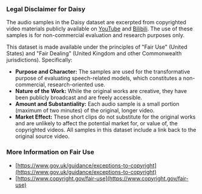 ### Legal Disclaimer for Daisy

The audio samples in the Daisy dataset are excerpted from copyrighted video materials publicly available on [YouTube](https://youtube.com) and [Bilibili](https://bilibili.com). The use of these samples is for non-commercial evaluation and research purposes only.

This dataset is made available under the principles of "Fair Use" (United States) and "Fair Dealing" (United Kingdom and other Commonwealth jurisdictions). Specifically:

-   **Purpose and Character:** The samples are used for the transformative purpose of evaluating speech-related models, which constitutes a non-commercial, research-oriented use.
-   **Nature of the Work:** While the original works are creative, they have been publicly broadcast and are freely accessible.
-   **Amount and Substantiality:** Each audio sample is a small portion (maximum of two minutes) of the original, longer video.
-   **Market Effect:** These short clips do not substitute for the original works and are unlikely to affect the potential market for, or value of, the copyrighted videos. All samples in this dataset include a link back to the original source video. 

### More Information on Fair Use
- [https://www.gov.uk/guidance/exceptions-to-copyright](https://www.gov.uk/guidance/exceptions-to-copyright)
- [https://www.copyright.gov/fair-use](https://www.copyright.gov/fair-use)
